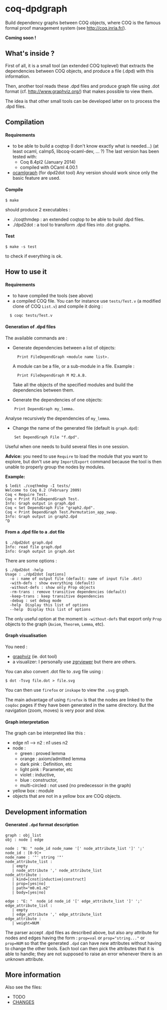 # coq-dpdgraph

Build dependency graphs between COQ objects,
where COQ is the famous formal proof management system (see
http://coq.inria.fr/).

**Coming soon !**

## What's inside ?

First of all, it is a small tool (an extended COQ toplevel) that extracts the
dependencies between COQ objects, and produce a file (.dpd) with this 
information.

Then, another tool reads these .dpd files and produce graph file
using .dot format (cf. http://www.graphviz.org/) that makes possible to view
them.

The idea is that other small tools can be developed latter on to process
the .dpd files.

## Compilation

#### Requirements

- to be able to build a coqtop (I don't know exactly what is needed...)
   (at least ocaml, calmp5, libcoq-ocaml-dev, ... ?)
  The last version has been tested with:
  - Coq 8.4pl2 (January 2014)
  - compiled with OCaml 4.00.1
- [ocamlgraph](http://ocamlgraph.lri.fr/) (for dpd2dot tool)
  Any version should work since only the basic feature are used.

#### Compile

    $ make

should produce 2 executables :
- ./coqthmdep : an extended coqtop to be able to build .dpd files.
- ./dpd2dot : a tool to transform .dpd files into .dot graphs.

#### Test

    $ make -s test

to check if everything is ok.

## How to use it

#### Requirements

- to have compiled the tools (see above)
- a compiled COQ file.
  You can for instance use ``tests/Test.v`` (a modified clone of COQ ``List.v``)
   and compile it doing :
```
  $ coqc tests/Test.v
```


#### Generation of .dpd files

The available commands are :
- Generate dependencies between a list of objects:

        Print FileDependGraph <module name list>.

    A module can be a file, or a sub-module in a file.
    Example :  

        Print FileDependGraph M M2.A.B.

    Take all the objects of the specified modules and build the dependencies
    between them.

- Generate the dependencies of one objects:
```
    Print DependGraph my_lemma.
```
  Analyse recursively the dependencies of ``my_lemma``.

- Change the name of the generated file (default is ``graph.dpd``):
```
    Set DependGraph File "f.dpd".
```
  Useful when one needs to build several files in one session.

**Advice:**
you need to use ``Require`` to load the module that you want to explore,
    but don't use any ``Import``/``Export``
   command because the tool is then unable
    to properly group the nodes by modules.

**Example:**
```
$ ledit ./coqthmdep -I tests/
Welcome to Coq 8.2 (February 2009)
Coq < Require Test.
Coq < Print FileDependGraph Test.
Info: Graph output in graph.dpd
Coq < Set DependGraph File "graph2.dpd".
Coq < Print DependGraph Test.Permutation_app_swap.
Info: Graph output in graph2.dpd
^D
```

#### From a .dpd file to a .dot file

```
$ ./dpd2dot graph.dpd
Info: read file graph.dpd
Info: Graph output in graph.dot
```

There are some options :
```
$ ./dpd2dot -help
Usage : ./dpd2dot [options]
  -o : name of output file (default: name of input file .dot)
  -with-defs : show everything (default)
  -without-defs : show only Prop objects
  -rm-trans : remove transitive dependencies (default)
  -keep-trans : keep transitive dependencies
  -debug : set debug mode
  -help  Display this list of options
  --help  Display this list of options
```

The only useful option at the moment is ``-without-defs`` that export only
``Prop`` objects to the graph (``Axiom``, ``Theorem``, ``Lemma``, etc).

#### Graph visualisation

You need :

- [graphviz](http://www.graphviz.org/) (ie. dot tool)
- a visualizer:
  I personally use [zgrviewer](http://zvtm.sourceforge.net/zgrviewer.html)
  but there are others.

You can also convert .dot file to .svg file using :
```
$ dot -Tsvg file.dot > file.svg
```
You can then use ``firefox`` or ``inskape`` to view the ``.svg`` graph.

The main advantage of using ``firefox`` is that the nodes are linked to
the ``coqdoc`` pages if they have been generated in the same directory.
But the navigation (zoom, moves) is very poor and slow.

#### Graph interpretation

The graph can be interpreted like this :
- edge n1 --> n2 : n1 uses n2
- node :
  - green : proved lemma
  - orange :  axiom/admitted lemma
  - dark pink : Definition, etc
  - light pink : Parameter, etc
  - violet : inductive,
  - blue : constructor,
  - multi-circled : not used (no predecessor in the graph)
- yellow box : module
- objects that are not in a yellow box are COQ objects.

## Development information

#### Generated ``.dpd`` format description

```
graph : obj_list
obj : node | edge

node : "N: " node_id node_name '[' node_attribute_list ']' ';'
node_id : [0-9]+
node_name : '"' string '"'
node_attribute_list :
   | empty
   | node_attribute ',' node_attribute_list
node_attribute :
   | kind=[cnst|inductive|construct]
   | prop=[yes|no]
   | path="m0.m1.m2"
   | body=[yes|no]

edge : "E: "  node_id node_id '[' edge_attribute_list ']' ';'
edge_attribute_list :
   | empty
   | edge_attribute ',' edge_attribute_list
edge_attribute :
   | weight=NUM
```

The parser accept .dpd files as described above,
  but also any attribute for nodes and edges having the form :
  ``prop=val`` or ``prop="string..."`` or ``prop=NUM``
  so that the generated ``.dpd`` can have new attributes without having to change
  the other tools.
  Each tool can then pick the attributes that it is able to handle;
  they are not supposed to raise an error whenever there is
  an unknown attribute.


## More information

Also see the files:
- TODO 
- [CHANGES](CHANGES)

